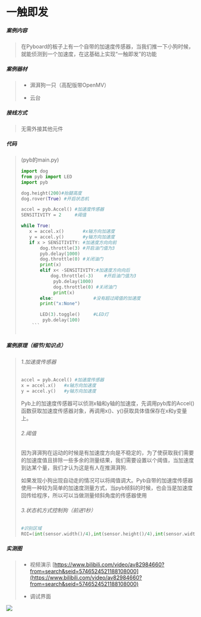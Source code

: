 

# 一触即发

##### 案例内容

>​	在Pyboard的板子上有一个自带的加速度传感器，当我们推一下小狗时候，就能侦测到一个加速度，在这基础上实现“一触即发”的功能

##### 案例器材

>* 湃湃狗一只（高配版带OpenMV）
>
>* 云台
>

##### 接线方式

>无需外接其他元件

##### 代码

>(pyb的main.py)
>
>```python
>import dog
>from pyb import LED
>import pyb
>
>dog.height(200)#抬腿高度
>dog.rover(True) #开启状态机
>
>accel = pyb.Accel() #加速度传感器
>SENSITIVITY = 2     #阈值
>
>while True:
>    x = accel.x()       #x轴方向加速度
>    y = accel.y()       #y轴方向加速度
>    if x > SENSITIVITY: #加速度方向向前
>        dog.throttle(3) #开启油门值为3
>        pyb.delay(1000)
>        dog.throttle(0) #关闭油门
>        print(x)
>        elif x< -SENSITIVITY:#加速度方向向后
>            dog.throttle(-3)    #开启油门值为3
>             pyb.delay(1000)
>             dog.throttle(0) #关闭油门
>             print(x)
>        else:               #没有超过阈值的加速度
>        print("x:None")
>
>        LED(3).toggle()     #LED灯
>         pyb.delay(100)
>     ```
>     

##### 案例原理（细节/知识点）

>###### 1.加速度传感器
>
>  ```python
>accel = pyb.Accel() #加速度传感器
>x = accel.x()   #x轴方向加速度
>y = accel.y()   #y轴方向加速度
>  ```
>
>​	Pyb上的加速度传感器可以侦测x轴和y轴的加速度，先调用pyb库的Accel()函数获取加速度传感器对象，再调用x()、y()获取具体值保存在x和y变量上。
>
>###### 2.阈值
>
>   ​	因为湃湃狗在运动的时候是有加速度方向是不稳定的，为了使获取我们需要的加速度值且排除一些多余的测量结果，我们需要设置以个阈值，当加速度到达某个量，我们才认为这是有人在推湃湃狗.
>
>   ​	如果发现小狗出现自动走的情况可以将阈值调大。Pyb自带的加速度传感器使用一种较为简单的加速度测量方式，当pyb倾斜的时候，也会当是加速度回传给程序，所以可以当做测量倾斜角度的传感器使用
>
>###### 3.状态机方式控制狗（前进1秒）
>
> ```python
>#识别区域
>ROI=(int(sensor.width()/4),int(sensor.height()/4),int(sensor.width()/2),int(sensor.height()/2))
> ```
>

##### 实测图

>- 视频演示 [https://www.bilibili.com/video/av82984660?from=search&seid=5746524521188108000](https://www.bilibili.com/video/av82984660?from=search&seid=5746524521188108000)
>
>- 调试界面
>

![](/pic/ch5/5.1.3/1.png)   